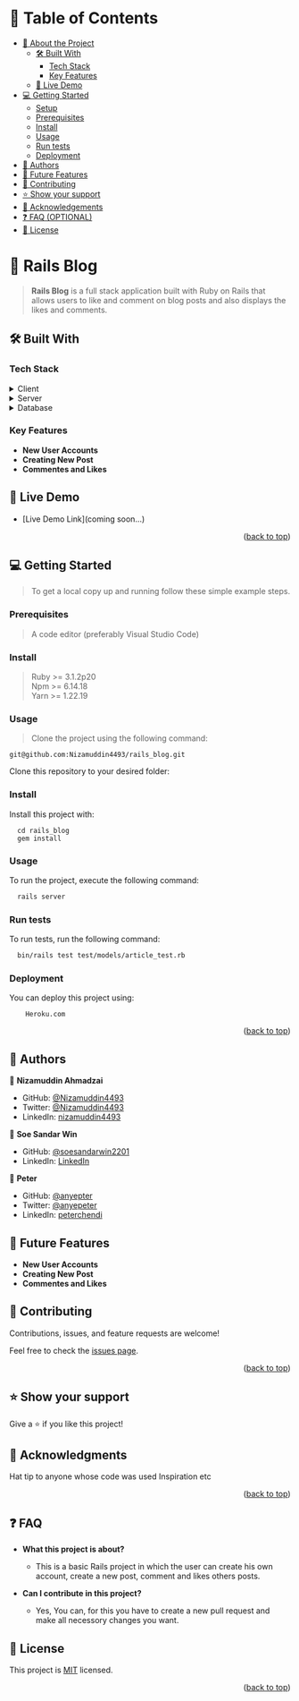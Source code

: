 <a name="readme-top"></a>

<!-- TABLE OF CONTENTS -->

# 📗 Table of Contents

- [📖 About the Project](#about-project)
  - [🛠 Built With](#built-with)
    - [Tech Stack](#tech-stack)
    - [Key Features](#key-features)
  - [🚀 Live Demo](#live-demo)
- [💻 Getting Started](#getting-started)
  - [Setup](#setup)
  - [Prerequisites](#prerequisites)
  - [Install](#install)
  - [Usage](#usage)
  - [Run tests](#run-tests)
  - [Deployment](#triangular_flag_on_post-deployment)
- [👥 Authors](#authors)
- [🔭 Future Features](#future-features)
- [🤝 Contributing](#contributing)
- [⭐️ Show your support](#support)
- [🙏 Acknowledgements](#acknowledgements)
- [❓ FAQ (OPTIONAL)](#faq)
- [📝 License](#license)

<!-- PROJECT DESCRIPTION -->

# 📖 Rails Blog

> **Rails Blog** is a full stack application built with Ruby on Rails that allows users to like and comment on blog posts and also displays the likes and comments.

## 🛠 Built With <a name="built-with"></a>

### Tech Stack <a name="tech-stack"></a>

<details>
  <summary>Client</summary>
  <ul>
    <li><a href="https://rubyonrails.org/">Ruby on Rails</a></li>
  </ul>
</details>

<details>
  <summary>Server</summary>
  <ul>
    <li><a href="https://rubyonrails.org/">Rails Server</a></li>
  </ul>
</details>

<details>
<summary>Database</summary>
  <ul>
    <li><a href="https://www.postgresql.org/">PostgreSQL</a></li>
  </ul>
</details>

<!-- Features -->

### Key Features <a name="key-features"></a>

- **New User Accounts**
- **Creating New Post**
- **Commentes and Likes**

<!-- LIVE DEMO -->

## 🚀 Live Demo <a name="live-demo"></a>

- [Live Demo Link](coming soon...)

<p align="right">(<a href="#readme-top">back to top</a>)</p>

<!-- GETTING STARTED -->

## 💻 Getting Started <a name="getting-started"></a>

> To get a local copy up and running follow these simple example steps.

### Prerequisites
> A code editor (preferably Visual Studio Code)

### Install
> Ruby >= 3.1.2p20 <br>
> Npm >= 6.14.18<br> 
> Yarn >= 1.22.19


### Usage
> Clone the project using the following command:

`git@github.com:Nizamuddin4493/rails_blog.git`

Clone this repository to your desired folder:

### Install

Install this project with:
```
  cd rails_blog
  gem install
```
### Usage

To run the project, execute the following command:

```sh
  rails server
```
### Run tests

To run tests, run the following command:

```sh
  bin/rails test test/models/article_test.rb
```

### Deployment

You can deploy this project using:

```
    Heroku.com
```

<p align="right">(<a href="#readme-top">back to top</a>)</p>

<!-- AUTHORS -->

## 👥 Authors <a name="authors"></a>

👤 **Nizamuddin Ahmadzai**

- GitHub: [@Nizamuddin4493](https://github.com/Nizamuddin4493)
- Twitter: [@Nizamuddin4493](https://twitter.com/Nizamuddin4493)
- LinkedIn: [nizamuddin4493](https://linkedin.com/in/nzm44)

👤 **Soe Sandar Win**

- GitHub: [@soesandarwin2201](https://github.com/soesandarwin2201)
- LinkedIn: [LinkedIn](https://www.linkedin.com/in/soe-sandar-win-softwareengineer/)

👤 **Peter**
- GitHub: [@anyepter](https://github.com/githubhandle)
- Twitter: [@anyepeter](https://twitter.com/twitterhandle)
- LinkedIn: [peterchendi](https://linkedin.com/in/linkedinhandle)

<!-- FUTURE FEATURES -->

## 🔭 Future Features <a name="future-features"></a>

- **New User Accounts**
- **Creating New Post**
- **Commentes and Likes**

<!-- CONTRIBUTING -->

## 🤝 Contributing <a name="contributing"></a>

Contributions, issues, and feature requests are welcome!

Feel free to check the [issues page](https://github.com/Nizamuddin4493/rails_blog/issues).

<p align="right">(<a href="#readme-top">back to top</a>)</p>

<!-- SUPPORT -->

## ⭐️ Show your support <a name="support"></a>
Give a ⭐️ if you like this project!

<!-- ACKNOWLEDGEMENTS -->

## 🙏 Acknowledgments <a name="acknowledgements"></a>

Hat tip to anyone whose code was used Inspiration etc

<p align="right">(<a href="#readme-top">back to top</a>)</p>

<!-- FAQ (optional) -->

## ❓ FAQ <a name="faq"></a>

- **What this project is about?**

  - This is a basic Rails project in which the user can create his own account, create a new post, comment and likes others posts.

- **Can I contribute in this project?**
    - Yes, You can, for this you have to create a new pull request and make all necessory changes you want.

<!-- LICENSE -->

## 📝 License <a name="license"></a>

This project is [MIT](https://github.com/Nizamuddin4493/rails_blog/blob/dev/LICENSE) licensed.

<p align="right">(<a href="#readme-top">back to top</a>)</p>
